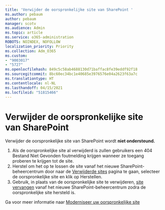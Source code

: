```yaml
---
title: 'Verwijder de oorspronkelijke site van SharePoint '
ms.author: pebaum
author: pebaum
manager: scotv
ms.audience: Admin
ms.topic: article
ms.service: o365-administration
ROBOTS: NOINDEX, NOFOLLOW
localization_priority: Priority
ms.collection: Adm_O365
ms.custom:
- "9003017"
- "5727"
ms.openlocfilehash: 849c5c58ab4688130d71baffac8fe39eddf92f18
ms.sourcegitcommit: 8bc60ec34bc1e40685e3976576e04a2623f63a7c
ms.translationtype: HT
ms.contentlocale: nl-NL
ms.lasthandoff: 04/15/2021
ms.locfileid: "51815466"
---
```

# <a name="delete-the-sharepoint-root-site"></a>Verwijder de oorspronkelijke site van SharePoint 

Verwijder de oorspronkelijke site van SharePoint wordt **niet ondersteund.**

1.  Als de oorspronkelijke site al verwijderd is zullen gebruikers een 404 Bestand Niet Gevonden foutmelding krijgen wanneer ze toegang proberen te krijgen tot de site.
2.  Herstel om het op te lossen de site vanaf het nieuwe SharePoint-beheercentrum door naar de [Verwijderde sites](https://admin.microsoft.com/sharepoint?page=recycleBin&modern=true) pagina te gaan, selecteer de oorspronkelijke site en klik op Herstellen.
3.  Gebruik, in plaats van de oorspronkelijke site te verwijderen, [site vervangen](https://docs.microsoft.com/sharepoint/modern-root-site#replace-your-root-site) vanaf het nieuwe SharePoint-beheercentrum zodra de oorspronkelijke site hersteld is.

Ga voor meer informatie naar [Moderniseer uw oorspronkelijke site](https://docs.microsoft.com/sharepoint/modern-root-site)